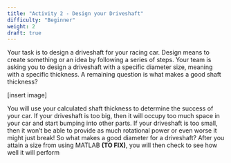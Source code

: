 ```yaml
---
title: "Activity 2 - Design your Driveshaft"
difficulty: "Beginner"
weight: 2
draft: true
---
```

Your task is to design a driveshaft for your racing car. Design means to create something or an idea by following a series of steps. Your team is asking you to design a driveshaft with a specific diameter size, meaning with a specific thickness. A remaining question is what makes a good shaft thickness?

[insert image]

You will use your calculated shaft thickness to determine the success of your car. If your driveshaft is too big, then it will occupy too much space in your car and start bumping into other parts. If your driveshaft is too small, then it won’t be able to provide as much rotational power or even worse it might just break! 
So what makes a good diameter for a driveshaft? After you attain a size from using MATLAB **(TO FIX)**, you will then check to see how well it will perform
